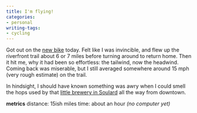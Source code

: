 ```yaml
---
title: I'm flying!
categories:
- personal
writing-tags:
- cycling
---
```


Got out on the [new bike][1] today.  Felt like I was invincible, and flew up the riverfront trail about 6 or 7 miles before turning around to return home.  Then it hit me, why it had been so effortless: the tailwind, now the headwind.  Coming back was miserable, but I still averaged somewhere around 15 mph (very rough estimate) on the trail.

   [1]: /library/stuff/lemond.html

In hindsight, I should have known something was awry when I could smell the hops used by that [little brewery in Soulard][2] all the way from downtown.

   [2]: http://www.anheuser-busch.com/

**metrics**
distance: 15ish miles
time: about an hour
_(no computer yet)_
